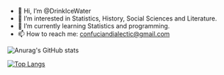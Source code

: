 - 👋 Hi, I’m @DrinkIceWater
- 👀 I’m interested in Statistics, History, Social Sciences and Literature.
- 🌱 I’m currently learning Statistics and programming.
- 📫 How to reach me: confuciandialectic@gmail.com

![Anurag's GitHub stats](https://github-readme-stats.vercel.app/api?username=DrinkIceWater&show_icons=true&theme=buefy)

[![Top Langs](https://github-readme-stats.vercel.app/api/top-langs/?username=DrinkIceWater&layout=compact)](https://github.com/anuraghazra/github-readme-stats)
